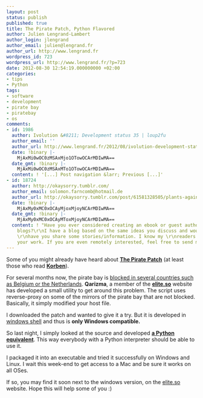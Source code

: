```yaml
---
layout: post
status: publish
published: true
title: The Pirate Patch, Python Flavored
author: Julien Lengrand-Lambert
author_login: jlengrand
author_email: julien@lengrand.fr
author_url: http://www.lengrand.fr
wordpress_id: 723
wordpress_url: http://www.lengrand.fr/?p=723
date: 2012-08-30 12:54:19.000000000 +02:00
categories:
- tips
- Python
tags:
- software
- development
- pirate bay
- piratebay
- os
comments:
- id: 1986
  author: Ivolution &#8211; Development status 35 | loup2fu
  author_email: ''
  author_url: http://www.lengrand.fr/2012/08/ivolution-development-status-35/
  date: !binary |-
    MjAxMi0wOC0zMSAxMjo1OTowOCArMDIwMA==
  date_gmt: !binary |-
    MjAxMi0wOC0zMSAxMTo1OTowOCArMDIwMA==
  content: ! '[...] Post navigation &larr; Previous [...]'
- id: 18724
  author: http://okaysorry.tumblr.com/
  author_email: solomon.farncomb@hotmail.de
  author_url: http://okaysorry.tumblr.com/post/61581328505/plants-against-zombies-2-cheats-most-important-tips
  date: !binary |-
    MjAxMy0xMC0xOCAyMjoxMjoyNCArMDIwMA==
  date_gmt: !binary |-
    MjAxMy0xMC0xOCAyMToxMjoyNCArMDIwMA==
  content: ! "Have you ever considered creating an ebook or guest authoring on other
    blogs?\r\nI have a blog based on the same ideas you discuss and would love to
    \r\nhave you share some stories/information. I know my \r\nreaders would value
    your work. If you are even remotely interested, feel free to send me an e mail."
---
```

Some of you might already have heard about <strong><a title="the pirate patch" href="http://elite.so/tpp/" target="_blank">The Pirate Patch</a></strong> (at least those who read <strong><a title="korben" href="http://korben.info/le-pirate-patch.html" target="_blank">Korben</a></strong>).

For several months now, the pirate bay is <a title="piratebay blocked" href="http://www.t-mobile.nl/sorry" target="_blank">blocked in several countries such as Belgium or the Netherlands</a>.
<strong>Qarizma</strong>, a member of the <strong><a title="elite.so" href="http://elite.so/" target="_blank">elite.so</a></strong> website has developed a small utility to get around this problem. The script uses reverse-proxy on some of the mirrors of the pirate bay that are not blocked. Basically, it simply modified your host file.

I downloaded the patch and wanted to give it a try. But it is developed in <a title="windows shell" href="http://en.wikipedia.org/wiki/Shell_(computing)" target="_blank">windows shell</a> and thus is <strong>only Windows compatible.</strong>

So last night, I simply looked at the source and developed <strong><a title="piratepatch in Python" href="http://gist.github.com/334576c898c0cd727075" target="_blank">a Python equivalent</a></strong>. This way everybody with a Python interpreter should be able to use it.

I packaged it into an executable and tried it successfully on Windows and Linux. I wait this week-end to get access to a Mac and be sure it works on all OSes.

If so, you may find it soon next to the windows version, on the <a title="elite.so" href="http://elite.so/" target="_blank">elite.so</a> website.
Hope this will help some of you :)
